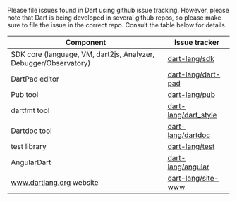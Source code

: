 Please file issues found in Dart using github issue tracking. However, please note that Dart is being developed in several github repos, so please make sure to file the issue in the correct repo. Consult the table below for details.

Component | Issue tracker
--------- | -------------
SDK core (language, VM, dart2js, Analyzer, Debugger/Observatory) |  [dart-lang/sdk](https://github.com/dart-lang/sdk/issues)
DartPad editor | [dart-lang/dart-pad](https://github.com/dart-lang/dart-pad/issues)
Pub tool | [dart-lang/pub](https://github.com/dart-lang/pub/issues)
dartfmt tool | [dart-lang/dart_style](https://github.com/dart-lang/dart_style/issues)
Dartdoc tool | [dart-lang/dartdoc](https://github.com/dart-lang/dartdoc/issues)
test library | [dart-lang/test](https://github.com/dart-lang/test/issues)
AngularDart | [dart-lang/angular](https://github.com/dart-lang/angular/issues)
www.dartlang.org website | [dart-lang/site-www](https://github.com/dart-lang/site-www/issues)

